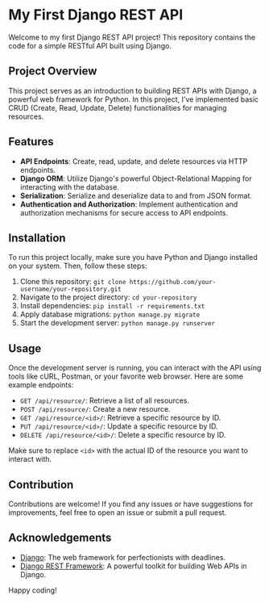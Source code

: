 # My First Django REST API

Welcome to my first Django REST API project! This repository contains the code for a simple RESTful API built using Django.

## Project Overview
This project serves as an introduction to building REST APIs with Django, a powerful web framework for Python. In this project, I've implemented basic CRUD (Create, Read, Update, Delete) functionalities for managing resources.

## Features
- **API Endpoints**: Create, read, update, and delete resources via HTTP endpoints.
- **Django ORM**: Utilize Django's powerful Object-Relational Mapping for interacting with the database.
- **Serialization**: Serialize and deserialize data to and from JSON format.
- **Authentication and Authorization**: Implement authentication and authorization mechanisms for secure access to API endpoints.

## Installation
To run this project locally, make sure you have Python and Django installed on your system. Then, follow these steps:

1. Clone this repository: `git clone https://github.com/your-username/your-repository.git`
2. Navigate to the project directory: `cd your-repository`
3. Install dependencies: `pip install -r requirements.txt`
4. Apply database migrations: `python manage.py migrate`
5. Start the development server: `python manage.py runserver`

## Usage
Once the development server is running, you can interact with the API using tools like cURL, Postman, or your favorite web browser. Here are some example endpoints:

- `GET /api/resource/`: Retrieve a list of all resources.
- `POST /api/resource/`: Create a new resource.
- `GET /api/resource/<id>/`: Retrieve a specific resource by ID.
- `PUT /api/resource/<id>/`: Update a specific resource by ID.
- `DELETE /api/resource/<id>/`: Delete a specific resource by ID.

Make sure to replace `<id>` with the actual ID of the resource you want to interact with.

## Contribution
Contributions are welcome! If you find any issues or have suggestions for improvements, feel free to open an issue or submit a pull request.

## Acknowledgements
- [Django](https://www.djangoproject.com/): The web framework for perfectionists with deadlines.
- [Django REST Framework](https://www.django-rest-framework.org/): A powerful toolkit for building Web APIs in Django.

Happy coding!
